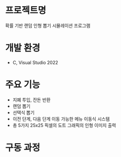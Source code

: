 # 프로젝트명
확률 기반 랜덤 인형 뽑기 시뮬레이션 프로그램

# 개발 환경
- C, Visual Studio 2022 

# 주요 기능
- 지폐 투입, 잔돈 반환
- 랜덤 뽑기
- 선택식 뽑기
- 이전 단계, 다음 단계 이동 가능한 메뉴 이동식 시스템
- 총 5가지 25x25 픽셀의 도트 그래픽의 인형 이미지 출력
  
# 구동 과정




